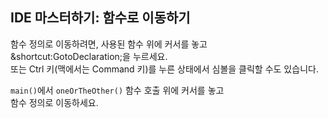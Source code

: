 ## IDE 마스터하기: 함수로 이동하기

함수 정의로 이동하려면, 사용된 함수 위에 커서를 놓고  
<span class="shortcut">&shortcut:GotoDeclaration;</span>을 누르세요.  
또는 Ctrl 키(맥에서는 Command 키)를 누른 상태에서 심볼을 클릭할 수도 있습니다.

`main()`에서 `oneOrTheOther()` 함수 호출 위에 커서를 놓고  
함수 정의로 이동하세요.